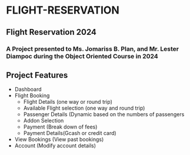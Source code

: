 # FLIGHT-RESERVATION

## Flight Reservation 2024 
### A Project presented to Ms. Jomariss B. Plan, and Mr. Lester Diampoc during the Object Oriented Course in 2024

## Project Features
- Dashboard
- Flight Booking
  - Flight Details (one way or round trip)
  - Available Flight selection (one way and round trip)
  - Passenger Details (Dynamic based on the numbers of passengers
  - Addon Selection
  - Payment (Break down of fees)
  - Payment Details(Gcash or credit card)
- View Bookings (View past bookings)
- Account (Modify account details)
